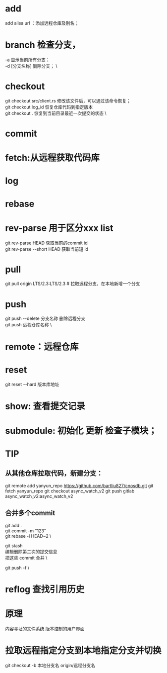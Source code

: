 # add
add alisa url ：添加远程仓库及别名；
# branch 检查分支，
-a 显示当前所有分支；\
-d [分支名称] 删除分支； \
# checkout
git checkout src/client.rs 修改该文件后，可以通过该命令恢复； \
git checkout log_id 恢复仓库代码到指定版本 \
git checkout . 恢复到当前目录最近一次提交的状态 \
# commit
# fetch:从远程获取代码库
# log
# rebase
# rev-parse 用于区分xxx list
git rev-parse HEAD 获取当前的commit id \
git rev-parse --short HEAD 获取当前短 id
# pull
git pull origin LTS/2.3:LTS/2.3 # 拉取远程分支，在本地新增一个分支
# push
git push --delete 分支名称  删除远程分支 \
git push 远程仓库名称   \
# remote：远程仓库
# reset
git reset --hard 版本库地址
# show: 查看提交记录
# submodule:  初始化 更新 检查子模块；
# TIP
## 从其他仓库拉取代码，新建分支：
git remote add yanyun_repo https://github.com/bartliu827/cnosdb.git
git fetch yanyun_repo
git checkout async_watch_v2
git push gitlab async_watch_v2:async_watch_v2

## 合并多个commit
git add . \
git commit -m "123" \
git rebase -i HEAD~2 \

git stash \
编辑删除第二次的提交信息 \
把这些 commit 合并 \
 
git push -f \
# reflog 查找引用历史

# 原理
内容寻址的文件系统
版本控制的用户界面
# 拉取远程指定分支到本地指定分支并切换
git checkout -b 本地分支名 origin/远程分支名
